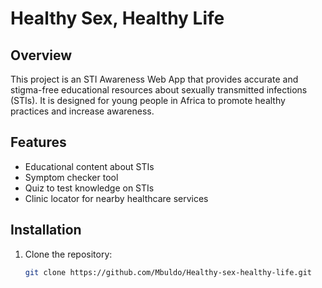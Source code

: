# Healthy Sex, Healthy Life

## Overview
This project is an STI Awareness Web App that provides accurate and stigma-free educational resources about sexually transmitted infections (STIs). It is designed for young people in Africa to promote healthy practices and increase awareness.

## Features
- Educational content about STIs
- Symptom checker tool
- Quiz to test knowledge on STIs
- Clinic locator for nearby healthcare services

## Installation
1. Clone the repository:
   ```bash
   git clone https://github.com/Mbuldo/Healthy-sex-healthy-life.git
